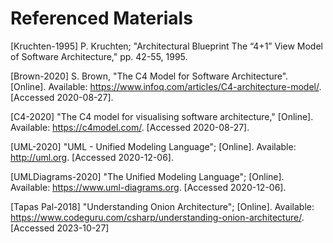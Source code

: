 # Referenced Materials

[Kruchten-1995]<a name="Kruchten-1995"></a> P. Kruchten; "Architectural Blueprint The “4+1” View Model of Software Architecture," pp. 42-55, 1995.

[Brown-2020]<a name="Brown-OL-2020"></a> S. Brown, "The C4 Model for Software Architecture". [Online]. Available: https://www.infoq.com/articles/C4-architecture-model/. [Accessed 2020-08-27].

[C4-2020]<a name="C4-2020"></a> "The C4 model for visualising software architecture," [Online]. Available: https://c4model.com/. [Accessed 2020-08-27].

[UML-2020] "UML - Unified Modeling Language"; [Online]. Available: http://uml.org. [Accessed 2020-12-06].

[UMLDiagrams-2020] "The Unified Modeling Language"; [Online]. Available: https://www.uml-diagrams.org. [Accessed 2020-12-06].

[Tapas Pal-2018] "Understanding Onion Architecture"; [Online]. Available: https://www.codeguru.com/csharp/understanding-onion-architecture/. [Accessed 2023-10-27]